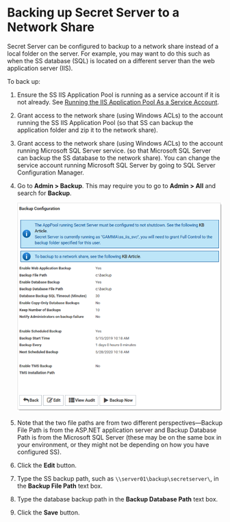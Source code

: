[title]: # (Backing up Secret Server to a Network Share)
[tags]: # (Backup Settings,network share)
[priority]: # (1000)
[redirect]: # (BackupToNetworkShare)

# Backing up Secret Server to a Network Share

Secret Server can be configured to backup to a network share instead of a local folder on the server. For example, you may want to do this such as when the SS database (SQL) is located on a different server than the web application server (IIS).

To back up:

1. Ensure the SS IIS Application Pool is running as a service account if it is not already. See
    [Running the IIS Application Pool As a Service Account](../../secret-server-setup/installation/running-ss-iis-app-pool-service-account/index.md).

1. Grant access to the network share (using Windows ACLs) to the account running the SS IIS Application Pool (so that SS can backup the application folder and zip it to the network share).

1. Grant access to the network share (using Windows ACLs) to the account running Microsoft SQL Server service. (so that Microsoft SQL Server can backup the SS database to the network share).
   You can change the service account running Microsoft SQL Server by going to SQL Server Configuration Manager.

1. Go to **Admin \> Backup**. This may require you to go to **Admin \> All** and search for **Backup**.

   ![image-20200527153741336](images/image-20200527153741336.png)

1. Note that the two file paths are from two different perspectives—Backup File Path is from the ASP.NET application server and Backup Database Path is from the Microsoft SQL Server (these may be on the same box in your environment, or they might not be depending on how you have configured SS).

1. Click the **Edit** button.

1. Type the SS backup path, such as `\\server01\backup\secretserver\`, in the **Backup File Path** text box.

1. Type the database backup path in the **Backup Database Path** text box.

1. Click the **Save** button.

